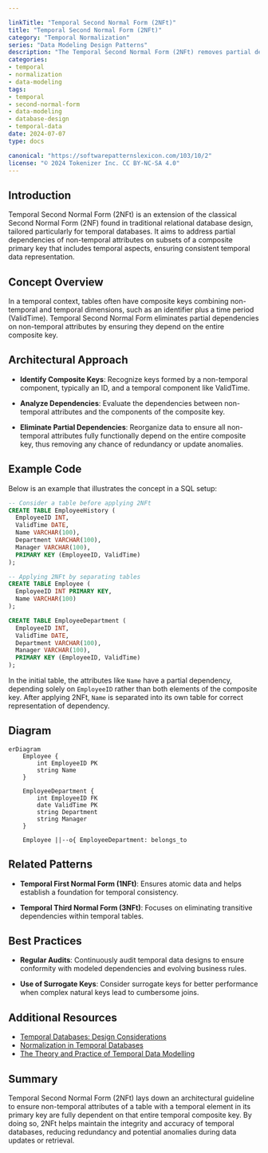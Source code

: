 ```yaml
---

linkTitle: "Temporal Second Normal Form (2NFt)"
title: "Temporal Second Normal Form (2NFt)"
category: "Temporal Normalization"
series: "Data Modeling Design Patterns"
description: "The Temporal Second Normal Form (2NFt) removes partial dependencies on temporal keys, ensuring that all non-temporal attributes depend on the entire temporal primary key."
categories:
- temporal
- normalization
- data-modeling
tags:
- temporal
- second-normal-form
- data-modeling
- database-design
- temporal-data
date: 2024-07-07
type: docs

canonical: "https://softwarepatternslexicon.com/103/10/2"
license: "© 2024 Tokenizer Inc. CC BY-NC-SA 4.0"
---
```



## Introduction

Temporal Second Normal Form (2NFt) is an extension of the classical Second Normal Form (2NF) found in traditional relational database design, tailored particularly for temporal databases. It aims to address partial dependencies of non-temporal attributes on subsets of a composite primary key that includes temporal aspects, ensuring consistent temporal data representation.

## Concept Overview

In a temporal context, tables often have composite keys combining non-temporal and temporal dimensions, such as an identifier plus a time period (ValidTime). Temporal Second Normal Form eliminates partial dependencies on non-temporal attributes by ensuring they depend on the entire composite key.

## Architectural Approach

* **Identify Composite Keys**: Recognize keys formed by a non-temporal component, typically an ID, and a temporal component like ValidTime.
  
* **Analyze Dependencies**: Evaluate the dependencies between non-temporal attributes and the components of the composite key. 

* **Eliminate Partial Dependencies**: Reorganize data to ensure all non-temporal attributes fully functionally depend on the entire composite key, thus removing any chance of redundancy or update anomalies.

## Example Code

Below is an example that illustrates the concept in a SQL setup:

```sql
-- Consider a table before applying 2NFt
CREATE TABLE EmployeeHistory (
  EmployeeID INT,
  ValidTime DATE,
  Name VARCHAR(100),
  Department VARCHAR(100),
  Manager VARCHAR(100),
  PRIMARY KEY (EmployeeID, ValidTime)
);

-- Applying 2NFt by separating tables
CREATE TABLE Employee (
  EmployeeID INT PRIMARY KEY,
  Name VARCHAR(100)
);

CREATE TABLE EmployeeDepartment (
  EmployeeID INT,
  ValidTime DATE,
  Department VARCHAR(100),
  Manager VARCHAR(100),
  PRIMARY KEY (EmployeeID, ValidTime)
);
```

In the initial table, the attributes like `Name` have a partial dependency, depending solely on `EmployeeID` rather than both elements of the composite key. After applying 2NFt, `Name` is separated into its own table for correct representation of dependency.

## Diagram

```mermaid
erDiagram
    Employee {
        int EmployeeID PK
        string Name
    }

    EmployeeDepartment {
        int EmployeeID FK
        date ValidTime PK
        string Department
        string Manager
    }

    Employee ||--o{ EmployeeDepartment: belongs_to
```

## Related Patterns

- **Temporal First Normal Form (1NFt)**: Ensures atomic data and helps establish a foundation for temporal consistency.

- **Temporal Third Normal Form (3NFt)**: Focuses on eliminating transitive dependencies within temporal tables.

## Best Practices

- **Regular Audits**: Continuously audit temporal data designs to ensure conformity with modeled dependencies and evolving business rules.

- **Use of Surrogate Keys**: Consider surrogate keys for better performance when complex natural keys lead to cumbersome joins.

## Additional Resources

- [Temporal Databases: Design Considerations](https://examplelink1.com)
- [Normalization in Temporal Databases](https://examplelink2.com)
- [The Theory and Practice of Temporal Data Modelling](https://examplelink3.com)

## Summary

Temporal Second Normal Form (2NFt) lays down an architectural guideline to ensure non-temporal attributes of a table with a temporal element in its primary key are fully dependent on that entire temporal composite key. By doing so, 2NFt helps maintain the integrity and accuracy of temporal databases, reducing redundancy and potential anomalies during data updates or retrieval.


